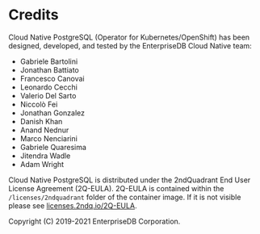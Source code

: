 # Credits

Cloud Native PostgreSQL (Operator for Kubernetes/OpenShift) has been designed,
developed, and tested by the EnterpriseDB Cloud Native team:

- Gabriele Bartolini
- Jonathan Battiato
- Francesco Canovai
- Leonardo Cecchi
- Valerio Del Sarto
- Niccolò Fei
- Jonathan Gonzalez
- Danish Khan
- Anand Nednur
- Marco Nenciarini
- Gabriele Quaresima
- Jitendra Wadle
- Adam Wright

Cloud Native PostgreSQL is distributed under the 2ndQuadrant End User License
Agreement (2Q-EULA). 2Q-EULA is contained within the `/licenses/2ndquadrant`
folder of the container image.  If it is not  visible please see
[licenses.2ndq.io/2Q-EULA](https://licenses.2ndq.io/2Q-EULA).

Copyright (C) 2019-2021 EnterpriseDB Corporation.

